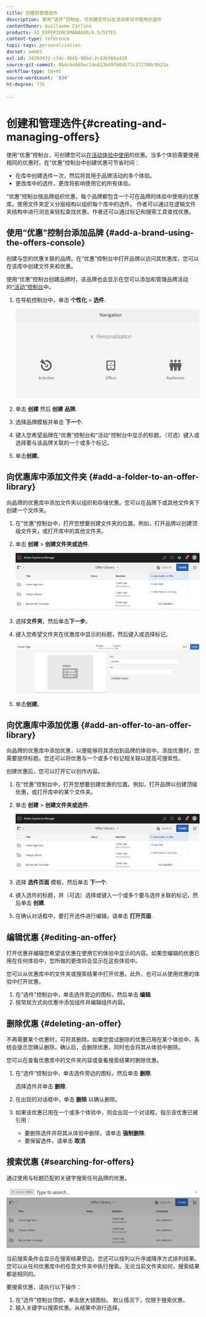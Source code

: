 ```yaml
---
title: 创建和管理选件
description: 使用“选件”控制台，可创建您可以在活动体验中使用的选件
contentOwner: Guillaume Carlino
products: SG_EXPERIENCEMANAGER/6.5/SITES
content-type: reference
topic-tags: personalization
docset: aem65
exl-id: 34293432-cfdc-466b-96bd-2c43b566a420
source-git-commit: 8b4cb4065ec14e813b49fb0d577c372790c9b21a
workflow-type: tm+mt
source-wordcount: '834'
ht-degree: 73%

---
```


# 创建和管理选件{#creating-and-managing-offers}

使用“优惠”控制台，可创建您可以[在活动体验中使用](/help/sites-authoring/content-targeting-touch.md)的优惠。当多个体验需要使用相同的优惠时，在“优惠”控制台中创建优惠可节省时间：

* 在库中创建选件一次，然后将其用于品牌活动的多个体验。
* 更改库中的选件，更改将影响使用它的所有体验。

“优惠”控制台按品牌组织优惠。每个品牌都包含一个可在品牌的体验中使用的优惠库。使用文件夹定义分层结构以组织每个库中的选件。 作者可以通过在逻辑文件夹结构中进行浏览来轻松查找优惠。作者还可以通过标记和搜索工具查找优惠。

## 使用“优惠”控制台添加品牌 {#add-a-brand-using-the-offers-console}

创建与您的优惠关联的品牌。在“优惠”控制台中打开品牌以访问其优惠库，您可以在该库中创建文件夹和优惠。

使用“优惠”控制台创建品牌时，该品牌也会显示在您可以添加和管理品牌活动的[“活动”控制台](/help/sites-authoring/activitylib.md)中。

1. 在导航控制台中，单击 **个性化** > **选件**.

   ![screen-shot_2019-03-05at124139-1](assets/screen-shot_2019-03-05at124139-1.png)

1. 单击 **创建** 然后 **创建** **品牌**.
1. 选择品牌模板并单击 **下一个**.
1. 键入您希望品牌在“优惠”控制台和“活动”控制台中显示的标题。（可选）键入或选择要与该品牌关联的一个或多个标记。
1. 单击&#x200B;**创建**。

## 向优惠库中添加文件夹 {#add-a-folder-to-an-offer-library}

向品牌的优惠库中添加文件夹以组织和存储优惠。您可以在品牌下或其他文件夹下创建一个文件夹。

1. 在“优惠”控制台中，打开您想要创建文件夹的位置。例如，打开品牌以创建顶级文件夹，或打开库中的其他文件夹。
1. 单击 **创建** > **创建文件夹或选件**.

   ![screen-shot_2019-03-05at124557](assets/screen-shot_2019-03-05at124557.png)

1. 选择&#x200B;**文件夹**，然后单击&#x200B;**下一步**。
1. 键入您希望文件夹在优惠库中显示的标题，然后键入或选择标记。

   ![chlimage_1-172](assets/chlimage_1-172.png)

1. 单击&#x200B;**创建**。

## 向优惠库中添加优惠 {#add-an-offer-to-an-offer-library}

向品牌的优惠库中添加优惠，以便能够将其添加到品牌的体验中。添加优惠时，您需要提供标题。您还可以将优惠与一个或多个标记相关联以提高可搜索性。

创建优惠后，您可以打开它以创作内容。

1. 在“优惠”控制台中，打开您想要创建优惠的位置。例如，打开品牌以创建顶级优惠，或打开库中的某个文件夹。
1. 单击 **创建** > **创建文件夹或选件**.

   ![screen-shot_2019-03-05at124557-1](assets/screen-shot_2019-03-05at124557-1.png)

1. 选择 **选件页面** 模板，然后单击 **下一个**.
1. 键入选件的标题，并（可选）选择或键入一个或多个要与选件关联的标记，然后单击 **创建**.
1. 在确认对话框中，要打开选件进行编辑，请单击 **打开页面**.

## 编辑优惠 {#editing-an-offer}

打开优惠并编辑您希望该优惠在使用它的体验中显示的内容。如果您编辑的优惠已用在任何体验中，您所做的更改将会显示在这些体验中。

您可以从优惠库中的文件夹或搜索结果中打开优惠。此外，也可以从使用优惠的体验中打开优惠。

1. 在“选件”控制台中，单击选件旁边的图标，然后单击 **编辑**.
1. 按常规方式向优惠中添加组件并编辑组件内容。

## 删除优惠 {#deleting-an-offer}

不再需要某个优惠时，可将其删除。如果您尝试删除的优惠已用在某个体验中，系统会提示您确认删除。确认后，会删除优惠，同时也会将其从体验中删除。

您可以在查看优惠库中的文件夹内容或查看搜索结果时删除优惠。

1. 在“选件”控制台中，单击选件旁边的图标，然后单击 **删除**.

   选择选件并单击 **删除**.

1. 在出现的对话框中，单击 **删除** 以确认删除。
1. 如果该优惠已用在一个或多个体验中，则会出现一个对话框，指示该优惠已被引用：

   * 要删除选件并将其从体验中删除，请单击 **强制删除**.
   * 要保留选件，请单击 **取消**.

## 搜索优惠 {#searching-for-offers}

通过使用与标题匹配的关键字搜索任何品牌的优惠。

![screen-shot_2019-03-05at124731](assets/screen-shot_2019-03-05at124731.png)

当前搜索条件会显示在搜索结果旁边。您还可以按列以升序或降序方式排列结果。您可以从任何优惠库中的任意文件夹中执行搜索。无论当前文件夹如何，搜索结果都是相同的。

要搜索优惠，请执行以下操作：

1. 在“选件”控制台顶部，单击放大镜图标。 默认情况下，仅限于搜索优惠。
1. 输入关键字以搜索优惠。从结果中进行选择。

